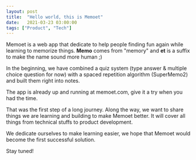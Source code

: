 ```yaml
---
layout: post
title:  "Hello world, this is Memoet"
date:   2021-03-23 03:00:00
tags: ["Product", "Tech"]
---
```


Memoet is a web app that dedicate to help people finding fun again while
learning to memorize things. **Memo** comes from "memory" and **et** is a
suffix to make the name sound more human ;)

In the beginning, we have combined a quiz system (type answer & multiple choice
question for now) with a spaced repetition algorithm (SuperMemo2) and built them
right into notes.

The app is already up and running at memoet.com, give it a try when you had
the time.

That was the first step of a long journey. Along the way, we want to share
things we are learning and building to make Memoet better. It will cover
all things from technical stuffs to product development.

We dedicate ourselves to make learning easier, we hope that Memoet would
become the first successful solution.

Stay tuned!
